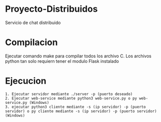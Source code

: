 # Proyecto-Distribuidos
Servicio de chat distribuido

# Compilacion
Ejecutar comando make para compilar todos los archivo C. Los archivos python tan solo requiern tener el modulo Flask instalado

# Ejecucion
    1. Ejecutar servidor mediante ./server -p (puerto deseado)
    2. Ejecutar web-service mediante python3 web-service.py o py web-service.py (Windows)
    3. ejecutar python3 cliente mediante -s (ip servidor) -p (puerto servidor) o py cliente mediante -s (ip servidor) -p (puerto servidor) (Windows)
